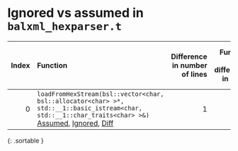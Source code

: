 # Ignored vs assumed in `balxml_hexparser.t`

<script src="../sorttable.js"></script>
|   Index | Function                                                                                                                                                                                             |   Difference in number of lines |   Function size difference in bytes |   Number of lines in assumed build | Number of bytes in assumed build   |   Number of lines in ignored build | Number of bytes in ignored build   |
|--------:|:-----------------------------------------------------------------------------------------------------------------------------------------------------------------------------------------------------|--------------------------------:|------------------------------------:|-----------------------------------:|:-----------------------------------|-----------------------------------:|:-----------------------------------|
|       0 | `loadFromHexStream(bsl::vector<char, bsl::allocator<char> >*, std::__1::basic_istream<char, std::__1::char_traits<char> >&)` [Assumed](0.assume.s.txt), [Ignored](0.none.s.txt), [Diff](0.diff.html) |                               1 |                                   0 |                                 80 | 4,210,128                          |                                 80 | 4,210,128                          |
{: .sortable }

